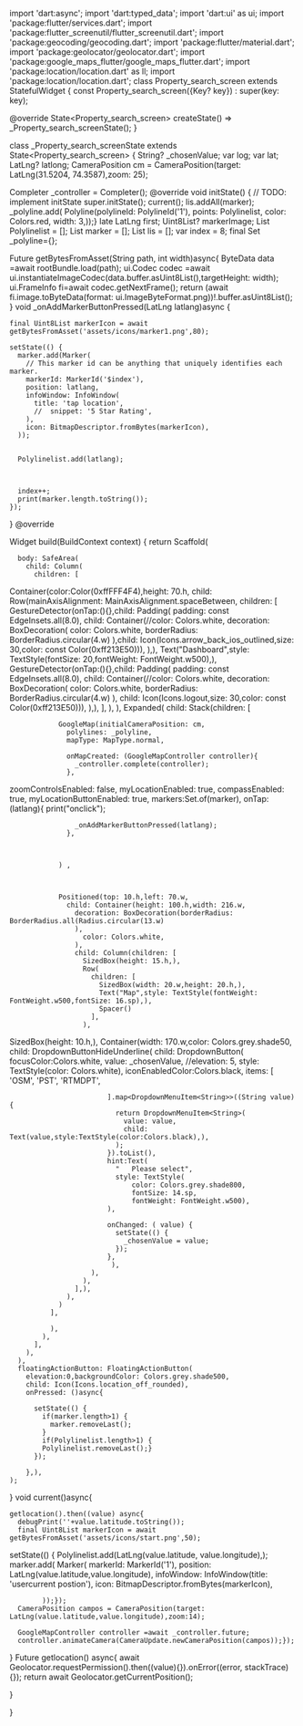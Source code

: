 import 'dart:async';
import 'dart:typed_data';
import 'dart:ui' as ui;
import 'package:flutter/services.dart';
import 'package:flutter_screenutil/flutter_screenutil.dart';
import 'package:geocoding/geocoding.dart';
import 'package:flutter/material.dart';
import 'package:geolocator/geolocator.dart';
import 'package:google_maps_flutter/google_maps_flutter.dart';
import 'package:location/location.dart' as ll;
import 'package:location/location.dart';
class Property_search_screen extends StatefulWidget {
  const Property_search_screen({Key? key}) : super(key: key);

  @override
  State<Property_search_screen> createState() => _Property_search_screenState();
}

class _Property_search_screenState extends State<Property_search_screen> {
  String? _chosenValue;
  var log;
  var lat;
  LatLng? latlong;
  CameraPosition cm =  CameraPosition(target: LatLng(31.5204, 74.3587),zoom: 25);



  Completer<GoogleMapController> _controller = Completer();
  @override
  void initState() {
    // TODO: implement initState
    super.initState();
    current();
    lis.addAll(marker);
 _polyline.add(
        Polyline(polylineId: PolylineId('1'),
          points: Polylinelist,
          color: Colors.red,
          width: 3,));}
  late LatLng first;
  Uint8List? markerImage;
  List<LatLng> Polylinelist = [];
  List<Marker> marker = [];
  List<Marker> lis = [];
  var index = 8;
  final Set<Polyline> _polyline={};

  Future<Uint8List>  getBytesFromAsset(String path, int width)async{
    ByteData data =await rootBundle.load(path);
    ui.Codec codec =await ui.instantiateImageCodec(data.buffer.asUint8List(),targetHeight: width);
    ui.FrameInfo fi=await codec.getNextFrame();
    return (await fi.image.toByteData(format: ui.ImageByteFormat.png))!.buffer.asUint8List();
  }
  void _onAddMarkerButtonPressed(LatLng latlang)async {

    final Uint8List markerIcon = await getBytesFromAsset('assets/icons/marker1.png',80);

    setState(() {
      marker.add(Marker(
        // This marker id can be anything that uniquely identifies each marker.
        markerId: MarkerId('$index'),
        position: latlang,
        infoWindow: InfoWindow(
          title: 'tap location',
          //  snippet: '5 Star Rating',
        ),
        icon: BitmapDescriptor.fromBytes(markerIcon),
      ));


      Polylinelist.add(latlang);



      index++;
      print(marker.length.toString());
    });
  }
  @override

  Widget build(BuildContext context) {
    return Scaffold(

      body: SafeArea(
        child: Column(
          children: [
  Container(color:Color(0xffFFF4F4),height: 70.h,
    child: Row(mainAxisAlignment: MainAxisAlignment.spaceBetween,
      children: [
    GestureDetector(onTap:(){},child: Padding(
      padding: const EdgeInsets.all(8.0),
      child: Container(//color: Colors.white,
          decoration: BoxDecoration(
              color: Colors.white,
              borderRadius: BorderRadius.circular(4.w)
          ),child: Icon(Icons.arrow_back_ios_outlined,size: 30,color: const Color(0xff213E50))),
    ),),
      Text("Dashboard",style: TextStyle(fontSize: 20,fontWeight: FontWeight.w500),),
      GestureDetector(onTap:(){},child: Padding(
        padding: const EdgeInsets.all(8.0),
        child: Container(//color: Colors.white,
           decoration: BoxDecoration(
            color: Colors.white,
            borderRadius: BorderRadius.circular(4.w)
        ),
            child: Icon(Icons.logout,size: 30,color: const Color(0xff213E50))),
      ),),
    ],
    ),
  ),
            Expanded(
              child: Stack(children: [

                GoogleMap(initialCameraPosition: cm,
                  polylines: _polyline,
                  mapType: MapType.normal,

                  onMapCreated: (GoogleMapController controller){
                    _controller.complete(controller);
                  },
zoomControlsEnabled: false,
                  myLocationEnabled: true,
                  compassEnabled: true,
                  myLocationButtonEnabled: true,
                  markers:Set<Marker>.of(marker),
                  onTap: (latlang){
                    print("onclick");

                    _onAddMarkerButtonPressed(latlang);
                  },



                ) ,



                Positioned(top: 10.h,left: 70.w,
                  child: Container(height: 100.h,width: 216.w,
                    decoration: BoxDecoration(borderRadius: BorderRadius.all(Radius.circular(13.w)
                    ),
                      color: Colors.white,
                    ),
                    child: Column(children: [
                      SizedBox(height: 15.h,),
                      Row(
                        children: [
                          SizedBox(width: 20.w,height: 20.h,),
                          Text("Map",style: TextStyle(fontWeight: FontWeight.w500,fontSize: 16.sp),),
                          Spacer()
                        ],
                      ),
SizedBox(height: 10.h,),
                      Container(width: 170.w,color: Colors.grey.shade50,
                        child: DropdownButtonHideUnderline(
                        child: DropdownButton<String>(
                            focusColor:Colors.white,
                            value: _chosenValue,
                            //elevation: 5,
                            style: TextStyle(color: Colors.white),
                            iconEnabledColor:Colors.black,
                            items: <String>[
                              'OSM',
                              'PST',
                              'RTMDPT',

                            ].map<DropdownMenuItem<String>>((String value) {
                              return DropdownMenuItem<String>(
                                value: value,
                                child: Text(value,style:TextStyle(color:Colors.black),),
                              );
                            }).toList(),
                            hint:Text(
                              "   Please select",
                              style: TextStyle(
                                  color: Colors.grey.shade800,
                                  fontSize: 14.sp,
                                  fontWeight: FontWeight.w500),
                            ),

                            onChanged: ( value) {
                              setState(() {
                                _chosenValue = value;
                              });
                            },
                             ),
                        ),
                      ),
                    ],),
                  ),
                )
              ],

              ),
            ),
          ],
        ),
      ),
      floatingActionButton: FloatingActionButton(
        elevation:0,backgroundColor: Colors.grey.shade500,
        child: Icon(Icons.location_off_rounded),
        onPressed: ()async{

          setState(() {
            if(marker.length>1) {
              marker.removeLast();
            }
            if(Polylinelist.length>1) {
            Polylinelist.removeLast();}
          });

        },),
    );
  }
 void current()async{

    getlocation().then((value) async{
      debugPrint(''+value.latitude.toString());
      final Uint8List markerIcon = await getBytesFromAsset('assets/icons/start.png',50);
setState(() {
        Polylinelist.add(LatLng(value.latitude, value.longitude),);
marker.add(
            Marker(
              markerId: MarkerId('1'),
              position: LatLng(value.latitude,value.longitude),
              infoWindow: InfoWindow(title: 'usercurrent postion'),
              icon: BitmapDescriptor.fromBytes(markerIcon),

            ));});
      CameraPosition campos = CameraPosition(target: LatLng(value.latitude,value.longitude),zoom:14);

      GoogleMapController controller =await _controller.future;
      controller.animateCamera(CameraUpdate.newCameraPosition(campos));});
  }
  Future<Position> getlocation() async{
    await Geolocator.requestPermission().then((value){}).onError((error, stackTrace) {});
    return await Geolocator.getCurrentPosition();




  }









}
